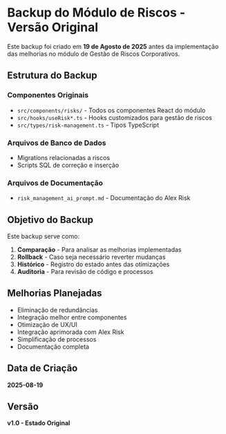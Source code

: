# Backup do Módulo de Riscos - Versão Original

Este backup foi criado em **19 de Agosto de 2025** antes da implementação das melhorias no módulo de Gestão de Riscos Corporativos.

## Estrutura do Backup

### Componentes Originais
- `src/components/risks/` - Todos os componentes React do módulo
- `src/hooks/useRisk*.ts` - Hooks customizados para gestão de riscos
- `src/types/risk-management.ts` - Tipos TypeScript

### Arquivos de Banco de Dados
- Migrations relacionadas a riscos
- Scripts SQL de correção e inserção

### Arquivos de Documentação
- `risk_management_ai_prompt.md` - Documentação do Alex Risk

## Objetivo do Backup

Este backup serve como:
1. **Comparação** - Para analisar as melhorias implementadas
2. **Rollback** - Caso seja necessário reverter mudanças
3. **Histórico** - Registro do estado antes das otimizações
4. **Auditoria** - Para revisão de código e processos

## Melhorias Planejadas

- Eliminação de redundâncias
- Integração melhor entre componentes
- Otimização de UX/UI
- Integração aprimorada com Alex Risk
- Simplificação de processos
- Documentação completa

## Data de Criação
**2025-08-19**

## Versão
**v1.0 - Estado Original**
